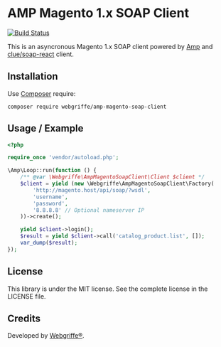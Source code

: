 AMP Magento 1.x SOAP Client
=============================

[![Build Status](https://travis-ci.org/webgriffe/amp-magento-soap-client.svg?branch=master)](https://travis-ci.org/webgriffe/amp-magento-soap-client)

This is an asyncronous Magento 1.x SOAP client powered by [Amp](https://amphp.org/) and [clue/soap-react](https://github.com/clue/php-soap-react) client.

Installation
------------

Use [Composer](https://getcomposer.org/) require:

	composer require webgriffe/amp-magento-soap-client
	
Usage / Example
---------------

```php
<?php

require_once 'vendor/autoload.php';

\Amp\Loop::run(function () {
    /** @var \Webgriffe\AmpMagentoSoapClient\Client $client */
    $client = yield (new \Webgriffe\AmpMagentoSoapClient\Factory(
        'http://magento.host/api/soap/?wsdl',
        'username',
        'password',
        '8.8.8.8' // Optional nameserver IP
    ))->create();

    yield $client->login();
    $result = yield $client->call('catalog_product.list', []);
    var_dump($result);
});

```

License
-------

This library is under the MIT license. See the complete license in the LICENSE file.

Credits
-------
Developed by [Webgriffe®](http://www.webgriffe.com/).